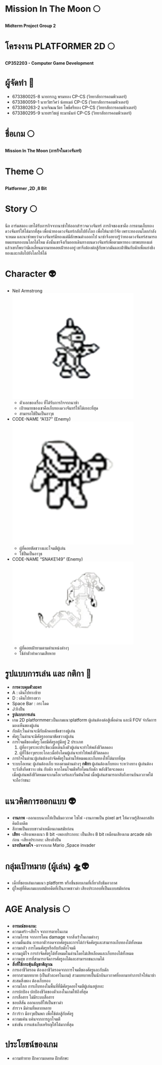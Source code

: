 # Mission In The Moon  🌕
**Midterm Project Group 2**

# โครงงาน PLATFORMER 2D 🌕
**CP352203 - Computer Game Development**

# ผู้จัดทำ 🚀
- 673380025-8 นายกรกฏ พรมทอง CP-CS (วิทยาลัยการคอมพิวเตอร์)
- 673380059-1 นายวัชรวิศว์ น้อยเมล์ CP-CS (วิทยาลัยการคอมพิวเตอร์)
- 673380263-2 นายจิณณวัตร โพธิ์ศรีทอง CP-CS (วิทยาลัยการคอมพิวเตอร์)
- 673380295-9 นายสรวิชญ์ ทะมานันท์ CP-CS (วิทยาลัยการคอมพิวเตอร์)

# ชื่อเกม 🌕
**Mission In The Moon (ภารกิจในดวงจันทร์)**

# Theme 🌕
**Platformer ,2D ,8 Bit**

# Story 🌕
นีล อาร์มสตอง เขาได้รับภารกิจจากนาซ่าให้ออกสำรวจดวงจันทร์ ภารกิจของเขาคือ การตามเก็บทองดวงจันทร์ให้ได้มากที่สุด เพื่อนำทองดวงจันทร์กลับไปยังโลก เพื่อให้นาซ่าวิจัย เพราะทองบนโลกกำลังจะหมด และนาซ่าพบว่าดวงจันทร์มีทองแต่มีลักษณต่างออกไป นาซ่าจึงอยากรู้ว่าทองดวงจันทร์สามารถทดแทนทองบนโลกได้ไหม ดังนั้นเขาจึงเริ่มออกเดินทางบนดวงจันทร์เพื่อตามหาทอง เขาพบทองแต่แล้วเขาก็พบว่ามีเอเลี่ยนมากมายคอยเฝ้าทองอยู่ เขาจึงต้องต่อสู้กับพวกมันและฝ่าฟันกับดักเพื่อแย่งชิงทองและกลับไปยังโลกให้ได้

# Character 👽

- Neil Armstrong<img src="./README_IMAGE/Picture1.png" width="400"/>
  - ตัวเอกของเรื่อง ที่ได้รับภารกิจจากนาซ่า
  - เป้าหมายของเขาคือเก็บทองดวงจันทร์ให้ได้เยอะที่สุด
  - สามารถใช้ปืนเป็นอาวุธ
- CODE-NAME “A137” (Enemy)<img src="./README_IMAGE/Picture2.png" width="400"/>
  - ผู้ที่คอยขัดขวางและโจมตีผู้เล่น
  - ใช้ปืนเป็นอาวุธ
- CODE-NAME “SNAKE149” (Enemy)<img src="./README_IMAGE/Picture3.png" width="400"/>
  - ผู้ที่คอยเฝ้ายามตามตำแหน่งต่างๆ
  - ใช้ลำตัวทำความเสียหาย

# รูปแบบการเล่น และ กติกา 🚀
- **การควบคุมตัวละคร**
- A : เดินไปทางซ้าย
- D : เดินไปทางขวา
- Space Bar : กระโดด
- J:ยิงปืน
- **รูปแบบการเล่น**
- เกม 2D platformmer:เป็นเกมแนวplatform ผู้เล่นต้องต่อสู้เพื่อด่าน และมี FOV จำกัดการมองเห็นของผู้เล่น
- กับดัก:ในด่านจะมีกับดักคอยขัดขวางผู้เล่น
- ศัตรู:ในด่านจะมีศัตรูออกมาขัดขวางผู้เล่น
- การโจมตีของศัตรู:โดยมีศัตรูอยู่มีอยู่ 2 ประเภท 
  1. ผู้ที่อาวุธระยะประชิด:เมื่อเดินถึงตัวผู้เล่นจะทำให้พลังชีวิตลดลง
  2. ผู้ที่ใช้อาวุธระยะไกล:เมื่อยิงโดนผู้เล่นจะทำให้พลังชีวิตลดลง
- ภารกิจในด่าน:ผู้เล่นต้องกำจัดศัตรูในด่านให้หมดและเก็บทองให้ได้มากที่สุด
- ระบบไอเทม: ผู้เล่นต้องเก็บ ทองตามด่านต่างๆ
**กติกา**
ผู้เล่นต้องเก็บทอง ระหว่างทาง
ผู้เล่นต้องระวังสิ่งกีดขวาง เช่น กับดัก
หากโดนโจมตีหรือโดนกับดัก พลังชีวิตจะลดลง  
เมื่อผู้เล่นพลังชีวิตหมดจะเกมโอเวอร์และเริ่มต้นใหม่
เมื่อผู้เล่นสามารถกลับถึงยานบินอวกาศได้ จะถือว่าชนะ


# แนวคิดการออกแบบ 👽
- **งานภาพ**
-ออกแบบฉากให้เป็นธีมอวกาศ ไซไฟ
-งานภาพเป็น pixel art ให้ความรู้สึกคลาสสิก คิดถึงอดีต
- สีภาพเป็นแบบขาวดำเหมือนเกมสมัยก่อน
- **เสียง**
-เสียงเพลงแนว 8 bit 
-เพลงประกอบ: เป็นเสียง 8 bit เหมือนเสียงเกม arcade สมัยก่อน 
-เสียงประกอบ: เสียงยิงปืน
- **แรงบันดาลใจ**
-มาจากเกม Mario ,Space invader

# กลุ่มเป้าหมาย (ผู้เล่น) 🛸👽
- เด็กที่ชอบเล่นเกมแนว platform หรือชื่นชอบเกมที่เกี่ยวกับธีมอวกาศ
- ผู้ใหญ่ที่คิดเกมแบบสมัยอดีตที่เป็นภาพชาวดำ เสียงประกอบที่เป็นแบบสมัยก่อน

# AGE Analysis 🌕
- **อารมณ์ของเกม:**
- ความเศร้า-เสียใจ จากการตายในเกม
- ความโกรธ จากการโดน damage จากสิ่งเร้าในเกมต่างๆ
- ความตื่นเต้น การเอาตัวรอดจากศัตรูและการได้กำจัดศัตรูและสามารถเก็บทองได้ทั้งหมด
- ความกลัว การโดนศัตรูหรือกับกับดักโจมดี
- ความภูมิใจ การกำจัดศัตรูได้ทั้งหมดในด่านโดยไม่เสียเลือดและเก็บทองได้ทั้งหมด
- ความสุข การที่สามารถจัดการศัตรูลงได้และสามารถชนะเกมได้
- **สิ่งที่ใช้กระตุ้นสัญชาติญาณ**
- การเอาชีวิตรอด ต้องเอาชีวิตรอดจากการโจมตีของศัตรูและกับดัก
- อยากสวมบทบาท (เป็นตัวละครในเกม) สวมบทบาทเป็นนักบินอวกาศที่ออกมาทำภารกิจให้นาซ่า
- สะสมสิ่งของ ต้องเก็บทอง
- ความโลภ การเก็บทองในพื้นที่ที่มีศัตรูคอยโจมตีผู้เล่นอยู่เยอะ
- การปกป้อง ปกป้องชีวิตของตัวเองในเกมให้ถึงที่สุด
- การสื่อสาร ไม่มีระบบสื่อสาร
- ชอบสีสัน ออกแบบสีให้เป็นขาวดำ
- สำรวจ มีด่านที่หลากหลาย 
- ก้าวร้าว มีอาวุธปืนพก เพื่อใช้ต่อสู้กับศัตรู
- ความแค้น แค้นจากการถูกโจมตี
- แข่งขัน การแข่งเก็บเหรียญให้ได้มากที่สุด

# ประโยชน์ของเกม
- ความท้าทาย ฝึกความอดทด ฝึกทักษะ
